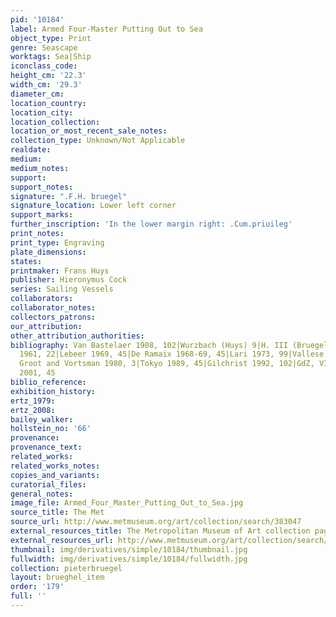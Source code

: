 ```yaml
---
pid: '10184'
label: Armed Four-Master Putting Out to Sea
object_type: Print
genre: Seascape
worktags: Sea|Ship
iconclass_code:
height_cm: '22.3'
width_cm: '29.3'
diameter_cm:
location_country:
location_city:
location_collection:
location_or_most_recent_sale_notes:
collection_type: Unknown/Not Applicable
realdate:
medium:
medium_notes:
support:
support_notes:
signature: ".F.H. bruegel"
signature_location: Lower left corner
support_marks:
further_inscription: 'In the lower margin right: .Cum.priuileg'
print_notes:
print_type: Engraving
plate_dimensions:
states:
printmaker: Frans Huys
publisher: Hieronymus Cock
series: Sailing Vessels
collaborators:
collaborator_notes:
collectors_patrons:
our_attribution:
other_attribution_authorities:
bibliography: Van Bastelaer 1908, 102|Wurzbach (Huys) 9|H. III (Bruegel) 102|Feinblatt
  1961, 22|Lebeer 1969, 45|De Ramaix 1968-69, 45|Lari 1973, 99|Vallese 1979, 37|De
  Groot and Vortsman 1980, 3|Tokyo 1989, 45|Gilchrist 1992, 102|GdZ, VI, 3.5 (2337)|Hamburg
  2001, 45
biblio_reference:
exhibition_history:
ertz_1979:
ertz_2008:
bailey_walker:
hollstein_no: '66'
provenance:
provenance_text:
related_works:
related_works_notes:
copies_and_variants:
curatorial_files:
general_notes:
image_file: Armed_Four_Master_Putting_Out_to_Sea.jpg
source_title: The Met
source_url: http://www.metmuseum.org/art/collection/search/383047
external_resources_title: The Metropolitan Museum of Art collection page
external_resources_url: http://www.metmuseum.org/art/collection/search/383047
thumbnail: img/derivatives/simple/10184/thumbnail.jpg
fullwidth: img/derivatives/simple/10184/fullwidth.jpg
collection: pieterbruegel
layout: brueghel_item
order: '179'
full: ''
---
```

